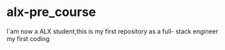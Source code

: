 # alx-pre_course
I`am now a ALX student,this is my first repository as a full- stack engineer
my first coding
